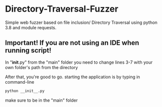 # Directory-Traversal-Fuzzer
Simple web fuzzer based on file inclusion/ Directory Traversal using python 3.8 and module requests.

## Important! If you are not using an IDE when running script!
In "__init__.py" from the "main" folder  you need to change lines 3-7 with your own folder's path from the directory

After that, you're good to go.
starting the application is by typing in command-line
```bash
python __init__.py 
```
make sure to be in the "main" folder
